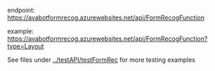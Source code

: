 endpoint: https://avabotformrecog.azurewebsites.net/api/FormRecogFunction

example: https://avabotformrecog.azurewebsites.net/api/FormRecogFunction?type=Layout

See files under [../testAPI/testFormRec](../testAPI/testFormRec) for more testing examples